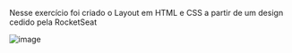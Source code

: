 Nesse exercício foi criado o Layout em HTML e CSS a partir de um design cedido pela RocketSeat

![image](https://user-images.githubusercontent.com/59934631/200669868-557b060e-f349-462a-9e4a-b992bfdcaacd.png)
